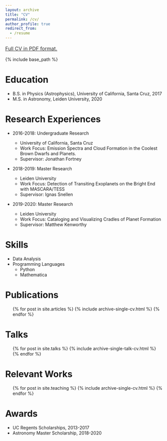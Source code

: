 ```yaml
---
layout: archive
title: "CV"
permalink: /cv/
author_profile: true
redirect_from:
  - /resume
---
```

<u><a style="line-height: 1.5;" href="http://rywjhzd.github.io/files/CV_v1.pdf"><span style="color: #333333;"><span style="font-size: medium;">Full CV in PDF format.</span></span></a></u>


{% include base_path %}

Education
======
* B.S. in Physics (Astrophysics), University of California, Santa Cruz, 2017
* M.S. in Astronomy, Leiden University, 2020

Research Experiences
======
* 2016-2018: Undergraduate Research
  * University of California, Santa Cruz 
  * Work Focus: Emission Spectra and Cloud Formation in the Coolest Brown Dwarfs and Planets. 
  * Supervisor: Jonathan Fortney
  
* 2018-2019: Master Research
  * Leiden University
  * Work Focus: Detection of Transiting Exoplanets on the Bright End with MASCARA/TESS
  * Supervisor: Ignas Snellen

* 2019-2020: Master Research
  * Leiden University
  * Work Focus: Cataloging and Visualizing Cradles of Planet Formation
  * Supervisor: Matthew Kenworthy

Skills
======
* Data Analysis
* Programming Languages
  * Python
  * Mathematica

Publications
======
  <ul>{% for post in site.articles %}
    {% include archive-single-cv.html %}
  {% endfor %}</ul>
  
Talks
======
  <ul>{% for post in site.talks %}
    {% include archive-single-talk-cv.html %}
  {% endfor %}</ul>
  
Relevant Works
======
  <ul>{% for post in site.teaching %}
    {% include archive-single-cv.html %}
  {% endfor %}</ul>
  
Awards
======
* UC Regents Scholarships, 2013-2017
* Astronomy Master Scholarship, 2018-2020
